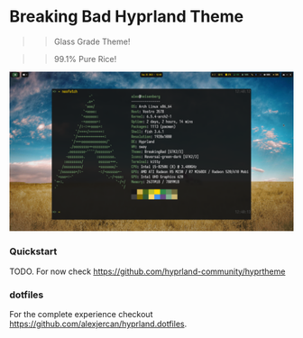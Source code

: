 # Breaking Bad Hyprland Theme

>> Glass Grade Theme!

>> 99.1% Pure Rice!

![Breaking Bad](https://raw.githubusercontent.com/alexjercan/hyprland.dotfiles/master/.resources/neofetch.png)

### Quickstart

TODO. For now check <https://github.com/hyprland-community/hyprtheme>

### dotfiles

For the complete experience checkout
<https://github.com/alexjercan/hyprland.dotfiles>.
